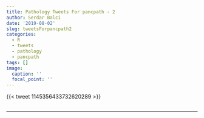 ```yaml
---
title: Pathology Tweets For pancpath - 2
author: Serdar Balci
date: '2019-08-02'
slug: tweetsForpancpath2
categories:
  - R
  - tweets
  - pathology
  - pancpath
tags: []
image:
  caption: ''
  focal_point: ''
---
```



{{< tweet 1145356433732620289 >}}
<br>
<br>
<hr>
